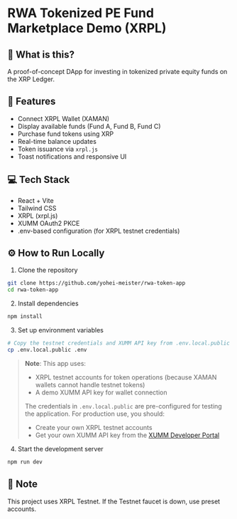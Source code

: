 # RWA Tokenized PE Fund Marketplace Demo (XRPL)

## 🚀 What is this?

A proof-of-concept DApp for investing in tokenized private equity funds on the XRP Ledger.

## 🧩 Features

- Connect XRPL Wallet (XAMAN)
- Display available funds (Fund A, Fund B, Fund C)
- Purchase fund tokens using XRP
- Real-time balance updates
- Token issuance via `xrpl.js`
- Toast notifications and responsive UI

## 💻 Tech Stack

- React + Vite
- Tailwind CSS
- XRPL (xrpl.js)
- XUMM OAuth2 PKCE
- .env-based configuration (for XRPL testnet credentials)

## ⚙️ How to Run Locally

1. Clone the repository

```bash
git clone https://github.com/yohei-meister/rwa-token-app
cd rwa-token-app
```

2. Install dependencies

```bash
npm install
```

3. Set up environment variables

```bash
# Copy the testnet credentials and XUMM API key from .env.local.public to .env
cp .env.local.public .env
```

> **Note**: This app uses:
> - XRPL testnet accounts for token operations (because XAMAN wallets cannot handle testnet tokens)
> - A demo XUMM API key for wallet connection
> 
> The credentials in `.env.local.public` are pre-configured for testing the application. For production use, you should:
> - Create your own XRPL testnet accounts
> - Get your own XUMM API key from the [XUMM Developer Portal](https://apps.xumm.dev/)

4. Start the development server

```bash
npm run dev
```

## 📝 Note

This project uses XRPL Testnet.
If the Testnet faucet is down, use preset accounts.
